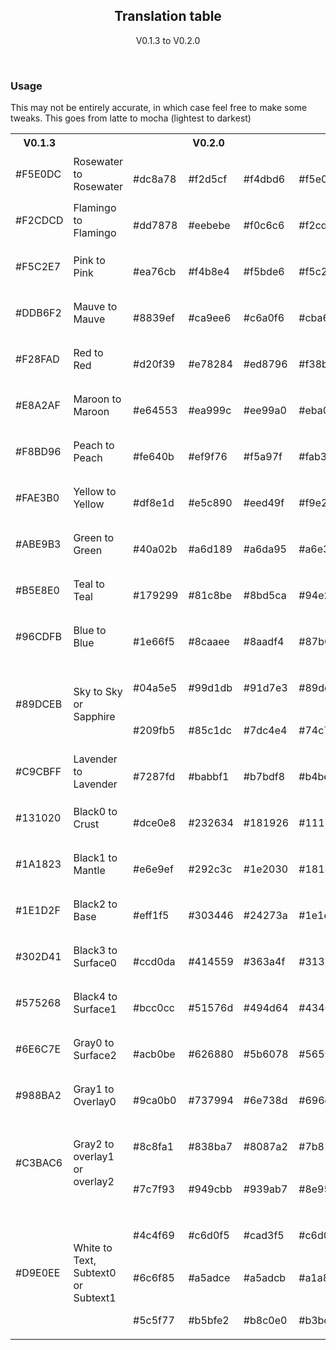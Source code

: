 <p align="center">
  <h2 align="center">Translation table</h2>
</p>


<p align="center">
  V0.1.3 to V0.2.0
</p>

&nbsp;

### Usage

This may not be entirely accurate, in which case feel free to make some tweaks. This goes from latte to mocha (lightest to darkest)

<table>
	<tr>
		<th>V0.1.3</th>
		<th colspan="5">V0.2.0</th>
	</tr>
	<tr>
		<td>#F5E0DC</td>
		<td>Rosewater to Rosewater</td>
		<td>
			<img src="../assets/palette/circles/latte_rosewater.png" height="16" width="16"/>
      <p>#dc8a78</p>
		</td>
		<td>
			<img src="../assets/palette/circles/frappe_rosewater.png" height="16" width="16"/>
      <p>#f2d5cf</p>
		</td>
		<td>
			<img src="../assets/palette/circles/macchiato_rosewater.png" height="16" width="16"/>
      <p>#f4dbd6</p>
		</td>
		<td>
			<img src="../assets/palette/circles/mocha_rosewater.png" height="16" width="16"/>
      <p>#f5e0dc</p>
		</td>
	</tr>
	<tr>
		<td>#F2CDCD</td>
		<td>Flamingo to Flamingo</td>
		<td>
			<img src="../assets/palette/circles/latte_flamingo.png" height="16" width="16"/>
      <p>#dd7878</p>
		</td>
		<td>
			<img src="../assets/palette/circles/frappe_flamingo.png" height="16" width="16"/>
      <p>#eebebe</p>
		</td>
		<td>
			<img src="../assets/palette/circles/macchiato_flamingo.png" height="16" width="16"/>
      <p>#f0c6c6</p>
		</td>
		<td>
			<img src="../assets/palette/circles/mocha_flamingo.png" height="16" width="16"/>
      <p>#f2cdcd</p>
		</td>
	</tr>
  	<tr>
		<td>#F5C2E7</td>
		<td>Pink to Pink</td>
		<td>
			<img src="../assets/palette/circles/latte_pink.png" height="16" width="16"/>
      <p>#ea76cb</p>
		</td>
		<td>
			<img src="../assets/palette/circles/frappe_pink.png" height="16" width="16"/>
      <p>#f4b8e4</p>
		</td>
		<td>
			<img src="../assets/palette/circles/macchiato_pink.png" height="16" width="16"/>
      <p>#f5bde6</p>
		</td>
		<td>
			<img src="../assets/palette/circles/mocha_pink.png" height="16" width="16"/>
      <p>#f5c2e7</p>
		</td>
	</tr>
  	</tr>
  	<tr>
		<td>#DDB6F2</td>
		<td>Mauve to Mauve</td>
		<td>
			<img src="../assets/palette/circles/latte_mauve.png" height="16" width="16"/>
      <p>#8839ef</p>
		</td>
		<td>
			<img src="../assets/palette/circles/frappe_mauve.png" height="16" width="16"/>
      <p>#ca9ee6</p>
		</td>
		<td>
			<img src="../assets/palette/circles/macchiato_mauve.png" height="16" width="16"/>
      <p>#c6a0f6</p>
		</td>
		<td>
			<img src="../assets/palette/circles/mocha_mauve.png" height="16" width="16"/>
      <p>#cba6f7</p>
		</td>
	</tr>
  	<tr>
		<td>#F28FAD</td>
		<td>Red to Red</td>
		<td>
			<img src="../assets/palette/circles/latte_red.png" height="16" width="16"/>
      <p>#d20f39</p>
		</td>
		<td>
			<img src="../assets/palette/circles/frappe_red.png" height="16" width="16"/>
      <p>#e78284</p>
		</td>
		<td>
			<img src="../assets/palette/circles/macchiato_red.png" height="16" width="16"/>
      <p>#ed8796</p>
		</td>
		<td>
			<img src="../assets/palette/circles/mocha_red.png" height="16" width="16"/>
      <p>#f38ba8</p>
		</td>
	</tr>
  	<tr>
		<td>#E8A2AF</td>
		<td>Maroon to Maroon</td>
		<td>
			<img src="../assets/palette/circles/latte_maroon.png" height="16" width="16"/>
      <p>#e64553</p>
		</td>
		<td>
			<img src="../assets/palette/circles/frappe_maroon.png" height="16" width="16"/>
      <p>#ea999c</p>
		</td>
		<td>
			<img src="../assets/palette/circles/macchiato_maroon.png" height="16" width="16"/>
      <p>#ee99a0</p>
		</td>
		<td>
			<img src="../assets/palette/circles/mocha_maroon.png" height="16" width="16"/>
      <p>#eba0ac</p>
		</td>
	</tr>
  	<tr>
		<td>#F8BD96</td>
		<td>Peach to Peach</td>
		<td>
			<img src="../assets/palette/circles/latte_peach.png" height="16" width="16"/>
            <p>#fe640b</p>
		</td>
		<td>
			<img src="../assets/palette/circles/frappe_peach.png" height="16" width="16"/>
            <p>#ef9f76</p>
		</td>
		<td>
			<img src="../assets/palette/circles/macchiato_peach.png" height="16" width="16"/>
            <p>#f5a97f</p>
		</td>
		<td>
			<img src="../assets/palette/circles/mocha_peach.png" height="16" width="16"/>
            <p>#fab387</p>
		</td>
	</tr>
  	</tr>
  	</tr>
  	<tr>
		<td>#FAE3B0</td>
		<td>Yellow to Yellow</td>
		<td>
			<img src="../assets/palette/circles/latte_yellow.png" height="16" width="16"/>
            <p>#df8e1d</p>
		</td>
		<td>
			<img src="../assets/palette/circles/frappe_yellow.png" height="16" width="16"/>
            <p>#e5c890</p>
		</td>
		<td>
			<img src="../assets/palette/circles/macchiato_yellow.png" height="16" width="16"/>
            <p>#eed49f</p>
		</td>
		<td>
			<img src="../assets/palette/circles/mocha_yellow.png" height="16" width="16"/>
            <p>#f9e2af</p>
		</td>
	</tr>
  	<tr>
		<td> #ABE9B3</td>
		<td>Green to Green</td>
		<td>
			<img src="../assets/palette/circles/latte_green.png" height="16" width="16"/>
            <p>#40a02b</p>
		</td>
		<td>
			<img src="../assets/palette/circles/frappe_green.png" height="16" width="16"/>
            <p>#a6d189</p>
		</td>
		<td>
			<img src="../assets/palette/circles/macchiato_green.png" height="16" width="16"/>
            <p>#a6da95</p>
		</td>
		<td>
			<img src="../assets/palette/circles/mocha_green.png" height="16" width="16"/>
            <p>#a6e3a1</p>
		</td>
	</tr>
    	<tr>
		<td>#B5E8E0</td>
		<td>Teal to Teal</td>
		<td>
			<img src="../assets/palette/circles/latte_teal.png" height="16" width="16"/>
            <p>#179299</p>
		</td>
		<td>
			<img src="../assets/palette/circles/frappe_teal.png" height="16" width="16"/>
            <p>#81c8be</p>
		</td>
		<td>
			<img src="../assets/palette/circles/macchiato_teal.png" height="16" width="16"/>
            <p>#8bd5ca</p>
		</td>
		<td>
			<img src="../assets/palette/circles/mocha_teal.png" height="16" width="16"/>
            <p>#94e2d5</p>
		</td>
	</tr>
    	<tr>
		<td>#96CDFB</td>
		<td>Blue to Blue</td>
		<td>
			<img src="../assets/palette/circles/latte_blue.png" height="16" width="16"/>
            <p>#1e66f5</p>
		</td>
		<td>
			<img src="../assets/palette/circles/frappe_blue.png" height="16" width="16"/>
            <p>#8caaee</p>
		</td>
		<td>
			<img src="../assets/palette/circles/macchiato_blue.png" height="16" width="16"/>
            <p>#8aadf4</p>
		</td>
		<td>
			<img src="../assets/palette/circles/mocha_blue.png" height="16" width="16"/>
            <p>#87b0f9</p>
		</td>
	</tr>
    	<tr>
		<td>#89DCEB</td>
		<td>Sky to Sky or Sapphire</td>
		<td>
			<img src="../assets/palette/circles/latte_sky.png" height="16" width="16"/>
            <p>#04a5e5</p>
      			<img src="../assets/palette/circles/latte_sapphire.png" height="16" width="16"/>
            <p>#209fb5</p>
		</td>
		<td>
			<img src="../assets/palette/circles/frappe_sky.png" height="16" width="16"/>
            <p>#99d1db</p>
      			<img src="../assets/palette/circles/frappe_sapphire.png" height="16" width="16"/>
            <p>#85c1dc</p>
		</td>
		<td>
			<img src="../assets/palette/circles/macchiato_sky.png" height="16" width="16"/>
            <p>#91d7e3</p>
      			<img src="../assets/palette/circles/macchiato_sapphire.png" height="16" width="16"/>
            <p>#7dc4e4</p>
		</td>
		<td>
			<img src="../assets/palette/circles/mocha_sky.png" height="16" width="16"/>
            <p>#89dceb</p>
      			<img src="../assets/palette/circles/mocha_sapphire.png" height="16" width="16"/>
            <p>#74c7ec</p>
		</td>
	</tr>
    	<tr>
		<td>#C9CBFF</td>
		<td>Lavender to Lavender</td>
		<td>
			<img src="../assets/palette/circles/latte_lavender.png" height="16" width="16"/>
            <p>#7287fd</p>
		</td>
		<td>
			<img src="../assets/palette/circles/frappe_lavender.png" height="16" width="16"/>
            <p>#babbf1</p>
		</td>
		<td>
			<img src="../assets/palette/circles/macchiato_lavender.png" height="16" width="16"/>
            <p>#b7bdf8</p>
		</td>
		<td>
			<img src="../assets/palette/circles/mocha_lavender.png" height="16" width="16"/>
            <p>#b4befe</p>
		</td>
	</tr>
    	<tr>
		<td>#131020</td>
		<td>Black0 to Crust</td>
		<td>
			<img src="../assets/palette/circles/latte_crust.png" height="16" width="16"/>
            <p>#dce0e8</p>
		</td>
		<td>
			<img src="../assets/palette/circles/frappe_crust.png" height="16" width="16"/>
            <p>#232634</p>
		</td>
		<td>
			<img src="../assets/palette/circles/macchiato_crust.png" height="16" width="16"/>
            <p>#181926</p>
		</td>
		<td>
			<img src="../assets/palette/circles/mocha_crust.png" height="16" width="16"/>
            <p>#11111b</p>
		</td>
	</tr>
    	<tr>
		<td>#1A1823</td>
		<td>Black1 to Mantle</td>
		<td>
			<img src="../assets/palette/circles/latte_mantle.png" height="16" width="16"/>
            <p>#e6e9ef</p>
		</td>
		<td>
			<img src="../assets/palette/circles/frappe_mantle.png" height="16" width="16"/>
            <p>#292c3c</p>
		</td>
		<td>
			<img src="../assets/palette/circles/macchiato_mantle.png" height="16" width="16"/>
            <p>#1e2030</p>
		</td>
		<td>
			<img src="../assets/palette/circles/mocha_mantle.png" height="16" width="16"/>
            <p>#181825</p>
		</td>
	</tr>
    	<tr>
		<td>#1E1D2F</td>
		<td>Black2 to Base</td>
		<td>
			<img src="../assets/palette/circles/latte_base.png" height="16" width="16"/>
            <p>#eff1f5</p>
		</td>
		<td>
			<img src="../assets/palette/circles/frappe_base.png" height="16" width="16"/>
            <p>#303446</p>
		</td>
		<td>
			<img src="../assets/palette/circles/macchiato_base.png" height="16" width="16"/>
            <p>#24273a</p>
		</td>
		<td>
			<img src="../assets/palette/circles/mocha_base.png" height="16" width="16"/>
            <p>#1e1e2e</p>
		</td>
	</tr>
    	<tr>
		<td>#302D41</td>
		<td>Black3 to Surface0</td>
		<td>
			<img src="../assets/palette/circles/latte_surface0.png" height="16" width="16"/>
            <p>#ccd0da</p>
		</td>
		<td>
			<img src="../assets/palette/circles/frappe_surface0.png" height="16" width="16"/>
            <p>#414559</p>
		</td>
		<td>
			<img src="../assets/palette/circles/macchiato_surface0.png" height="16" width="16"/>
            <p>#363a4f</p>
		</td>
		<td>
			<img src="../assets/palette/circles/mocha_surface0.png" height="16" width="16"/>
            <p>#313244</p>
		</td>
	</tr>
    	<tr>
		<td>#575268</td>
		<td>Black4 to Surface1</td>
		<td>
			<img src="../assets/palette/circles/latte_surface1.png" height="16" width="16"/>
            <p>#bcc0cc</p>
		</td>
		<td>
			<img src="../assets/palette/circles/frappe_surface1.png" height="16" width="16"/>
            <p>#51576d</p>
		</td>
		<td>
			<img src="../assets/palette/circles/macchiato_surface1.png" height="16" width="16"/>
            <p>#494d64</p>
		</td>
		<td>
			<img src="../assets/palette/circles/mocha_surface1.png" height="16" width="16"/>
            <p>#43465a</p>
		</td>
	</tr>
    	<tr>
		<td>#6E6C7E</td>
		<td>Gray0 to Surface2</td>
		<td>
			<img src="../assets/palette/circles/latte_surface2.png" height="16" width="16"/>
            <p>#acb0be</p>
		</td>
		<td>
			<img src="../assets/palette/circles/frappe_surface2.png" height="16" width="16"/>
            <p>#626880</p>
		</td>
		<td>
			<img src="../assets/palette/circles/macchiato_surface2.png" height="16" width="16"/>
            <p>#5b6078</p>
		</td>
		<td>
			<img src="../assets/palette/circles/mocha_surface2.png" height="16" width="16"/>
            <p>#565970</p>
		</td>
	</tr>
    	<tr>
		<td>#988BA2</td>
		<td>Gray1 to Overlay0</td>
		<td>
			<img src="../assets/palette/circles/latte_overlay0.png" height="16" width="16"/>
            <p>#9ca0b0</p>
		</td>
		<td>
			<img src="../assets/palette/circles/frappe_overlay0.png" height="16" width="16"/>
            <p>#737994</p>
		</td>
		<td>
			<img src="../assets/palette/circles/macchiato_overlay0.png" height="16" width="16"/>
            <p>#6e738d</p>
		</td>
		<td>
			<img src="../assets/palette/circles/mocha_overlay0.png" height="16" width="16"/>
            <p>#696d86</p>
		</td>
	</tr>
      	<tr>
		<td>#C3BAC6</td>
		<td>Gray2 to overlay1 or overlay2</td>
		<td>
			<img src="../assets/palette/circles/latte_overlay1.png" height="16" width="16"/>
            <p>#8c8fa1</p>
      			<img src="../assets/palette/circles/latte_overlay2.png" height="16" width="16"/>
            <p>#7c7f93</p>
		</td>
		<td>
			<img src="../assets/palette/circles/frappe_overlay1.png" height="16" width="16"/>
            <p>#838ba7</p>
      			<img src="../assets/palette/circles/frappe_overlay2.png" height="16" width="16"/>
            <p>#949cbb</p>
		</td>
		<td>
			<img src="../assets/palette/circles/macchiato_overlay1.png" height="16" width="16"/>
            <p>#8087a2</p>
      			<img src="../assets/palette/circles/macchiato_overlay2.png" height="16" width="16"/>
            <p>#939ab7</p>
		</td>
		<td>
			<img src="../assets/palette/circles/mocha_overlay1.png" height="16" width="16"/>
            <p>#7b819d</p>
      			<img src="../assets/palette/circles/mocha_overlay2.png" height="16" width="16"/>
            <p>#8e95b3</p>
		</td>
	</tr>
        	<tr>
		<td>#D9E0EE</td>
		<td>White to Text, Subtext0 or Subtext1</td>
		<td>
			<img src="../assets/palette/circles/latte_text.png" height="16" width="16"/>
            <p>#4c4f69</p>
      			<img src="../assets/palette/circles/latte_subtext0.png" height="16" width="16"/>
            <p>#6c6f85</p>
            <img src="../assets/palette/circles/latte_subtext1.png" height="16" width="16"/>
            <p>#5c5f77</p>
		</td>
		<td>
			<img src="../assets/palette/circles/frappe_text.png" height="16" width="16"/>
            <p>#c6d0f5</p>
      			<img src="../assets/palette/circles/frappe_subtext0.png" height="16" width="16"/>
            <p>#a5adce</p>
      			<img src="../assets/palette/circles/frappe_subtext1.png" height="16" width="16"/>
            <p>#b5bfe2</p>
		</td>
		<td>
			<img src="../assets/palette/circles/macchiato_text.png" height="16" width="16"/>
            <p>#cad3f5</p>
      			<img src="../assets/palette/circles/macchiato_subtext0.png" height="16" width="16"/>
            <p>#a5adcb</p>
      			<img src="../assets/palette/circles/macchiato_subtext1.png" height="16" width="16"/>
            <p>#b8c0e0</p>
		</td>
		<td>
			<img src="../assets/palette/circles/mocha_text.png" height="16" width="16"/>
            <p>#c6d0f5</p>
      			<img src="../assets/palette/circles/mocha_subtext0.png" height="16" width="16"/>
            <p>#a1a8c9</p>
      			<img src="../assets/palette/circles/mocha_subtext1.png" height="16" width="16"/>
            <p>#b3bcdf</p>
		</td>
	</tr>
</table>
